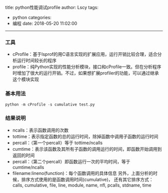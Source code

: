title: python性能调试profile
author: Lscy
tags:
  - python
categories:
  - 编程
date: 2018-05-20 11:02:00
---
### 工具
* cProfile：基于lsprof的用C语言实现的扩展应用，运行开销比较合理，适合分析运行时间较长的程序
* profile：纯Python实现的性能分析模块，接口和cProfile一致。但在分析程序时增加了很大的运行开销。不过，如果想扩展profiler的功能，可以通过继承这个模块实现

### 基本用法
~~~ python
python -m cProfile -s cumulative test.py
~~~

### 结果说明
* ncalls：表示函数调用的次数
* tottime：表示指定函数的总的运行时间，除掉函数中调用子函数的运行时间
* percall：（第一个percall）等于 tottime/ncalls
* cumtime：表示该函数及其所有子函数的调用运行的时间，即函数开始调用到返回的时间
* percall：（第二个percall）即函数运行一次的平均时间，等于 cumtime/ncalls
* filename:lineno(function)：每个函数调用的具体信息
另外，上面分析的时候，排序方式使用的是函数调用时间(cumulative)，
还有其它排序方式：calls, cumulative, file, line, module, name, nfl, pcalls, stdname, time
